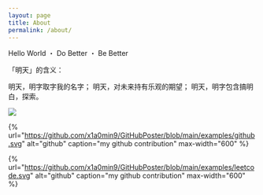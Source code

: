 ```yaml
---
layout: page
title: About
permalink: /about/
---
```


Hello World ・ Do Better ・ Be Better

「明天」的含义：

明天，明字取字我的名字；
明天，对未来持有乐观的期望；
明天，明字包含搞明白，探索。

![](https://raw.githubusercontent.com/x1a0min9/GitHubPoster/main/examples/github.svg?sanitize=true)

{% url="https://github.com/x1a0min9/GitHubPoster/blob/main/examples/github.svg" alt="github" caption="my github contribution" max-width="600" %}

{% url="https://github.com/x1a0min9/GitHubPoster/blob/main/examples/leetcode.svg" alt="github" caption="my github contribution" max-width="600" %}